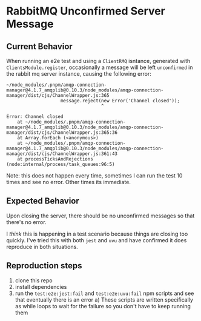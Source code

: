 # RabbitMQ Unconfirmed Server Message

## Current Behavior

When running an e2e test and using a `ClientRMQ` isntance, generated with `ClientsModule.register`, occasionally a message will be left `unconfirmed` in the rabbit mq server instance, causing the following error:

```
~/node_modules/.pnpm/amqp-connection-manager@4.1.7_amqplib@0.10.3/node_modules/amqp-connection-manager/dist/cjs/ChannelWrapper.js:365
                    message.reject(new Error('Channel closed'));
                                   ^

Error: Channel closed
    at ~/node_modules/.pnpm/amqp-connection-manager@4.1.7_amqplib@0.10.3/node_modules/amqp-connection-manager/dist/cjs/ChannelWrapper.js:365:36
    at Array.forEach (<anonymous>)
    at ~/node_modules/.pnpm/amqp-connection-manager@4.1.7_amqplib@0.10.3/node_modules/amqp-connection-manager/dist/cjs/ChannelWrapper.js:361:43
    at processTicksAndRejections (node:internal/process/task_queues:96:5)
```

Note: this does not happen every time, sometimes I can run the test 10 times and see no error. Other times its immediate.

## Expected Behavior

Upon closing the server, there should be no unconfirmed messages so that there's no error.

I _think_ this is happening in a test scenario because things are closing too quickly. I've tried this with both `jest` and `uvu` and have confirmed it does reproduce in both situations.

## Reproduction steps

1) clone this repo
2) install dependencies
3) run the `test:e2e:jest:fail` and `test:e2e:uvu:fail` npm scripts and see that eventually there is an error
  a) These scripts are written specifically as while loops to wait for the failure so you don't have to keep running them

